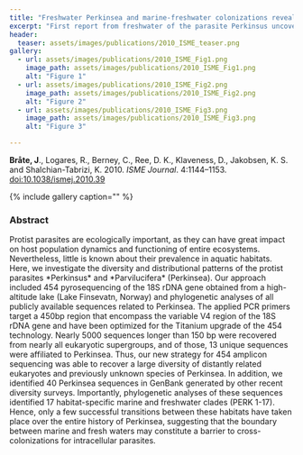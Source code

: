 ```yaml
---
title: "Freshwater Perkinsea and marine-freshwater colonizations revealed by pyrosequencing and phylogeny of environmental rDNA"
excerpt: "First report from freshwater of the parasite Perkinsus uncovered by using pyrosequencing on environmental DNA from lake sediments."
header:
  teaser: assets/images/publications/2010_ISME_teaser.png
gallery:
  - url: assets/images/publications/2010_ISME_Fig1.png
    image_path: assets/images/publications/2010_ISME_Fig1.png
    alt: "Figure 1"
  - url: assets/images/publications/2010_ISME_Fig2.png
    image_path: assets/images/publications/2010_ISME_Fig2.png
    alt: "Figure 2"
  - url: assets/images/publications/2010_ISME_Fig3.png
    image_path: assets/images/publications/2010_ISME_Fig3.png
    alt: "Figure 3"

---
```


**Bråte, J**., Logares, R., Berney, C., Ree, D. K., Klaveness, D., Jakobsen, K. S. and Shalchian-Tabrizi, K. 2010. *ISME Journal*. 4:1144–1153. [doi:10.1038/ismej.2010.39](http://www.nature.com/ismej/journal/v4/n9/full/ismej201039a.html)

{% include gallery caption="" %}

<h3>Abstract</h3>
Protist parasites are ecologically important, as they can have great impact on host population dynamics and functioning of entire ecosystems. Nevertheless, little is known about their prevalence in aquatic habitats. Here, we investigate the diversity and distributional patterns of the protist parasites *Perkinsus* and *Parvilucifera* (Perkinsea). Our approach included 454 pyrosequencing of the 18S rDNA gene obtained from a high-altitude lake (Lake Finsevatn, Norway) and phylogenetic analyses of all publicly available sequences related to Perkinsea. The applied PCR primers target a 450bp region that encompass the variable V4 region of the 18S rDNA gene and have been optimized for the Titanium upgrade of the 454 technology. Nearly 5000 sequences longer than 150 bp were recovered from nearly all eukaryotic supergroups, and of those, 13 unique sequences were affiliated to Perkinsea. Thus, our new strategy for 454 amplicon sequencing was able to recover a large diversity of distantly related eukaryotes and previously unknown species of Perkinsea. In addition, we identified 40 Perkinsea sequences in GenBank generated by other recent diversity surveys. Importantly, phylogenetic analyses of these sequences identified 17 habitat-specific marine and freshwater clades (PERK 1-17). Hence, only a few successful transitions between these habitats have taken place over the entire history of Perkinsea, suggesting that the boundary between marine and fresh waters may constitute a barrier to cross-colonizations for intracellular parasites.
